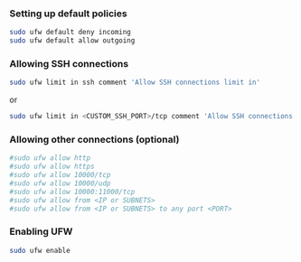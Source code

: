 ### Setting up default policies

```bash
sudo ufw default deny incoming
sudo ufw default allow outgoing
```

### Allowing SSH connections
```bash
sudo ufw limit in ssh comment 'Allow SSH connections limit in'
```

or

```bash
sudo ufw limit in <CUSTOM_SSH_PORT>/tcp comment 'Allow SSH connections limit in'
```

### Allowing other connections (optional)

```bash
#sudo ufw allow http
#sudo ufw allow https
#sudo ufw allow 10000/tcp
#sudo ufw allow 10000/udp
#sudo ufw allow 10000:11000/tcp
#sudo ufw allow from <IP or SUBNETS>
#sudo ufw allow from <IP or SUBNETS> to any port <PORT>
```

### Enabling UFW

```bash
sudo ufw enable
```